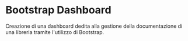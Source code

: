 # Bootstrap Dashboard 

Creazione di una dashboard dedita alla gestione della documentazione di una libreria tramite l'utilizzo di Bootstrap. 